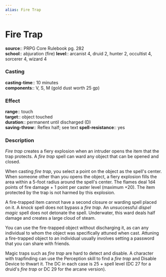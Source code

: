 ```yaml
---
alias: Fire Trap
---
```


# Fire Trap 

**source**:: PRPG Core Rulebook pg. 282  
**school**:: abjuration (fire)
**level**:: arcanist 4, druid 2, hunter 2, occultist 4, sorcerer 4, wizard 4

### Casting 

**casting-time**:: 10 minutes  
**components**:: V, S, M (gold dust worth 25 gp)

### Effect 

**range**:: touch  
**target**:: object touched  
**duration**:: permanent until discharged (D)  
**saving-throw**:: Reflex half; see text
**spell-resistance**:: yes

### Description 

*Fire trap* creates a fiery explosion when an intruder opens the item that the trap protects. A *fire trap* spell can ward any object that can be opened and closed.  
  
When casting *fire trap*, you select a point on the object as the spell's center. When someone other than you opens the object, a fiery explosion fills the area within a 5-foot radius around the spell's center. The flames deal 1d4 points of fire damage + 1 point per caster level (maximum +20). The item protected by the trap is not harmed by this explosion.  
  
A fire-trapped item cannot have a second closure or warding spell placed on it. A *knock* spell does not bypass a *fire trap*. An unsuccessful *dispel magic* spell does not detonate the spell. Underwater, this ward deals half damage and creates a large cloud of steam.  
  
You can use the fire-trapped object without discharging it, as can any individual to whom the object was specifically attuned when cast. Attuning a fire-trapped object to an individual usually involves setting a password that you can share with friends.  
  
Magic traps such as *fire trap* are hard to detect and disable. A character with trapfinding can use the Perception skill to find a *fire trap* and Disable Device to thwart it. The DC in each case is 25 + spell level (DC 27 for a druid's *fire trap* or DC 29 for the arcane version).
